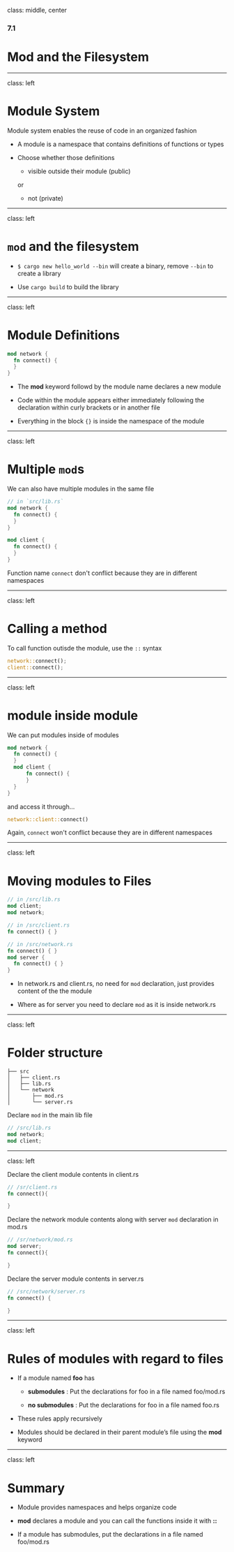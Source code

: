 class: middle, center

### 7.1

# Mod and the Filesystem

---

class: left

# Module System

Module system enables the reuse of code in an organized fashion

- A module is a namespace that contains definitions of functions or types

- Choose whether those definitions

  - visible outside their module (public)

  or

  - not (private)

---

class: left

# `mod` and the filesystem

- `$ cargo new hello_world --bin` will create a binary, remove `--bin` to create
  a library

- Use `cargo build` to build the library

---

class: left

# Module Definitions

```rust
mod network {
  fn connect() {
  }
}
```

- The **mod** keyword followd by the module name declares a new module

- Code within the module appears either immediately following the declaration
  within curly brackets or in another file

- Everything in the block `{}` is inside the namespace of the module

---

class: left

# Multiple `mod`s

We can also have multiple modules in the same file

```rust
// in `src/lib.rs`
mod network {
  fn connect() {
  }
}

mod client {
  fn connect() {
  }
}
```

Function name `connect` don't conflict because they are in different namespaces

---

class: left

# Calling a method

To call function outisde the module, use the `::` syntax

```rust
network::connect();
client::connect();
```

---

class: left

# module inside module

We can put modules inside of modules

```rust
mod network {
  fn connect() {
  }
  mod client {
      fn connect() {
      }
  }
}
```

and access it through...

```rust
network::client::connect()
```

Again, `connect` won't conflict because they are in different namespaces

---

class: left

# Moving modules to Files

```rust
// in /src/lib.rs
mod client;
mod network;
```

```rust
// in /src/client.rs
fn connect() { }
```

```rust
// in /src/network.rs
fn connect() { }
mod server {
  fn connect() { }
}
```

- In network.rs and client.rs, no need for `mod` declaration, just provides
  content of the the module

- Where as for server you need to declare `mod` as it is inside network.rs

---

class: left

# Folder structure

```text
├── src
│   ├── client.rs
│   ├── lib.rs
│   └── network
│       ├── mod.rs
│       └── server.rs
```

Declare `mod` in the main lib file

```rust
// /src/lib.rs
mod network;
mod client;
```

---

class: left

Declare the client module contents in client.rs

```rust
// /sr/client.rs
fn connect(){

}
```

Declare the network module contents along with server `mod` declaration in mod.rs

```rust
// /sr/network/mod.rs
mod server;
fn connect(){

}
```

Declare the server module contents in server.rs

```rust
// /src/network/server.rs
fn connect() {

}
```

---

class: left

# Rules of modules with regard to files

- If a module named **foo** has

  - **submodules** : Put the declarations for foo in a file named foo/mod.rs

  - **no submodules** : Put the declarations for foo in a file named foo.rs

- These rules apply recursively

- Modules should be declared in their parent module’s file using the **mod**
  keyword

---

class: left

# Summary

- Module provides namespaces and helps organize code

- **mod** declares a module and you can call the functions inside it with **::**

- If a module has submodules, put the declarations in a file named foo/mod.rs
